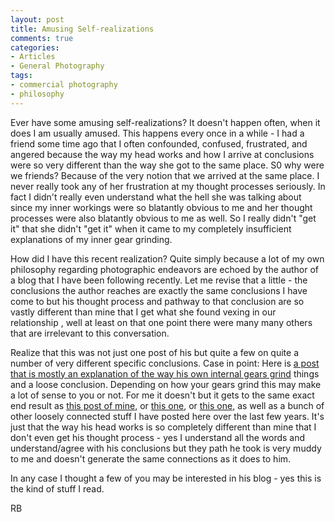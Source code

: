 ```yaml
---
layout: post
title: Amusing Self-realizations
comments: true
categories:
- Articles
- General Photography
tags:
- commercial photography
- philosophy
---
```

Ever have some amusing self-realizations? It doesn't happen often, when it does I am usually amused. This happens every once in a while - I had a friend some time ago that I often confounded, confused, frustrated, and angered because the way my head works and how I arrive at conclusions were so very different than the way she got to the same place. S0 why were we friends? Because of the very notion that we arrived at the same place. I never really took any of her frustration at my thought processes seriously. In fact I didn't really even understand what the hell she was talking about since my inner workings were so blatantly obvious to me and her thought processes were also blatantly obvious to me as well. So I really didn't "get it" that she didn't "get it" when it came to my completely insufficient explanations of my inner gear grinding.

How did I have this recent realization? Quite simply because a lot of my own philosophy regarding photographic endeavors are echoed by the author of a blog that I have been following recently. Let me revise that a little - the conclusions the author reaches are exactly the same conclusions I have come to but his thought process and pathway to that conclusion are so vastly different than mine that I get what she found vexing in our relationship , well at least on that one point there were many many others that are irrelevant to this conversation.

Realize that this was not just one post of his but quite a few on quite a number of very different specific conclusions. Case in point: Here is <a href="http://www.ultrasomething.com/photography/2011/06/lobotomy-please/">a post that is mostly an explanation of the way his own internal gears grind</a> things and a loose conclusion. Depending on how your gears grind this may make a lot of sense to you or not. For me it doesn't but it gets to the same exact end result as <a href="http://photo.rwboyer.com/2010/07/27/photography-media-materials-and-purpose/">this post of mine</a>, or <a href="http://photo.rwboyer.com/2011/07/03/photographic-philosophy/">this one</a>, or <a href="http://photo.rwboyer.com/2010/08/29/professional-photography-state-of-the-union/">this one</a>, as well as a bunch of other loosely connected stuff I have posted here over the last few years. It's just that the way his head works is so completely different than mine that I don't even get his thought process - yes I understand all the words and understand/agree with his conclusions but they path he took is very muddy to me and doesn't generate the same connections as it does to him.

In any case I thought a few of you may be interested in his blog - yes this is the kind of stuff I read.

RB